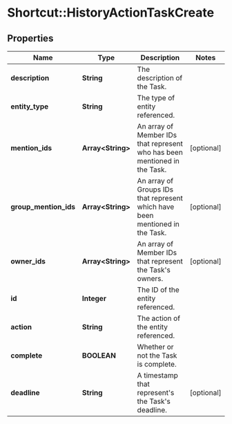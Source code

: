 # Shortcut::HistoryActionTaskCreate

## Properties
Name | Type | Description | Notes
------------ | ------------- | ------------- | -------------
**description** | **String** | The description of the Task. | 
**entity_type** | **String** | The type of entity referenced. | 
**mention_ids** | **Array&lt;String&gt;** | An array of Member IDs that represent who has been mentioned in the Task. | [optional] 
**group_mention_ids** | **Array&lt;String&gt;** | An array of Groups IDs that represent which have been mentioned in the Task. | [optional] 
**owner_ids** | **Array&lt;String&gt;** | An array of Member IDs that represent the Task&#x27;s owners. | [optional] 
**id** | **Integer** | The ID of the entity referenced. | 
**action** | **String** | The action of the entity referenced. | 
**complete** | **BOOLEAN** | Whether or not the Task is complete. | 
**deadline** | **String** | A timestamp that represent&#x27;s the Task&#x27;s deadline. | [optional] 

